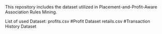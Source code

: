 This repository includes the dataset utilized in Placement-and-Profit-Aware Association Rules Mining.

List of used Dataset: 
profits.csv #Profit Dataset
retails.csv #Transaction History Dataset
